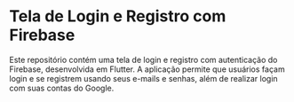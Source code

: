 # Tela de Login e Registro com Firebase
Este repositório contém uma tela de login e registro com autenticação do Firebase, desenvolvida em Flutter. A aplicação permite que usuários façam login e se registrem usando seus e-mails e senhas, além de realizar login com suas contas do Google.
